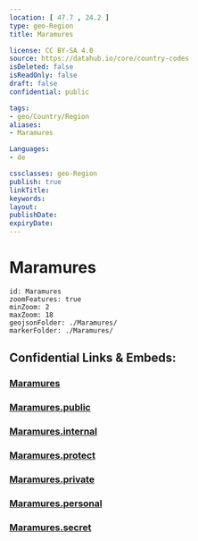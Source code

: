 ```yaml
---
location: [ 47.7 , 24.2 ] 
type: geo-Region
title: Maramures

license: CC BY-SA 4.0
source: https://datahub.io/core/country-codes
isDeleted: false
isReadOnly: false
draft: false
confidential: public

tags:
- geo/Country/Region
aliases:
- Maramures

Languages:
- de

cssclasses: geo-Region
publish: true
linkTitle: 
keywords: 
layout: 
publishDate: 
expiryDate: 
---
```


# Maramures

```leaflet
id: Maramures
zoomFeatures: true 
minZoom: 2 
maxZoom: 18
geojsonFolder: ./Maramures/
markerFolder: ./Maramures/
```


## Confidential Links & Embeds: 

### [Maramures](/_Standards/Earth/Continent/Europe/Europe~East/Romania/Regions~Romania/Romania~Nord-Vest/Maramures.md) 

### [Maramures.public](/_public/Earth/Continent/Europe/Europe~East/Romania/Regions~Romania/Romania~Nord-Vest/Maramures.public.md) 

### [Maramures.internal](/_internal/Earth/Continent/Europe/Europe~East/Romania/Regions~Romania/Romania~Nord-Vest/Maramures.internal.md) 

### [Maramures.protect](/_protect/Earth/Continent/Europe/Europe~East/Romania/Regions~Romania/Romania~Nord-Vest/Maramures.protect.md) 

### [Maramures.private](/_private/Earth/Continent/Europe/Europe~East/Romania/Regions~Romania/Romania~Nord-Vest/Maramures.private.md) 

### [Maramures.personal](/_personal/Earth/Continent/Europe/Europe~East/Romania/Regions~Romania/Romania~Nord-Vest/Maramures.personal.md) 

### [Maramures.secret](/_secret/Earth/Continent/Europe/Europe~East/Romania/Regions~Romania/Romania~Nord-Vest/Maramures.secret.md)

